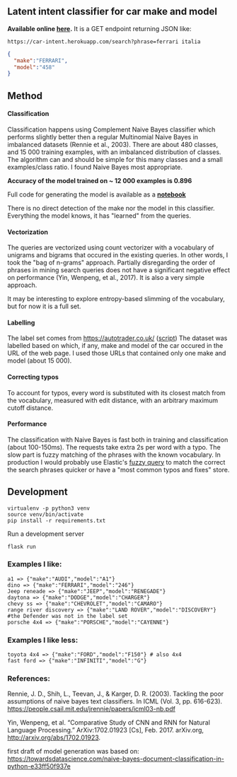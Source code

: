 
## Latent intent classifier for car make and model
**Available online [here](https://car-intent.herokuapp.com/search?phrase=ferrari%20italia).**
It is a GET endpoint returning JSON like:

`https://car-intent.herokuapp.com/search?phrase=ferrari italia`
```json
{
  "make":"FERRARI",
  "model":"458"
}
```
## Method
#### Classification
Classification happens using Complement Naive Bayes classifier 
which performs slightly better then a regular Multinomial Naive Bayes in imbalanced datasets (Rennie et al., 2003). 
There are about 480 classes, and 15 000 training examples, 
with an imbalanced distribution of classes. 
The algorithm can and should be simple for this many classes and a small examples/class ratio. 
I found Naive Bayes most appropriate.

**Accuracy of the model trained on ~ 12 000 examples is 0.896**

Full code for generating the model is available as a 
**[notebook](https://gitlab.com/team4hire-open-source/car-intent-classifier/-/blob/master/model_training/train_model.ipynb)**

There is no direct detection of the make nor the 
model in this classifier. Everything the model knows, it has "learned" from the queries.

#### Vectorization
The queries are vectorized using count vectorizer with a vocabulary of
unigrams and bigrams that occured in the existing queries. 
In other words, I took the "bag of n-grams" approach. 
Partially disregarding the order of phrases in mining search queries does 
not have a significant negative effect on performance (Yin, Wenpeng, et al.,  2017).
It is also a very simple approach.

It may be interesting to explore entropy-based slimming of the vocabulary,
but for now it is a full set.

#### Labelling
The label set comes from https://autotrader.co.uk/ 
([script](https://gitlab.com/team4hire-open-source/car-intent-classifier/-/blob/master/model_training/get_make_and_model.py))
The dataset was labelled based on which, if any, make and model of the car 
occured in the URL of the web page. 
I used those URLs that contained only one make and model (about 15 000).

#### Correcting typos
To account for typos, every word is substituted with its closest match from the vocabulary,
measured with edit distance, with an arbitrary maximum cutoff distance.

#### Performance
The classification with Naive Bayes is fast both in training and classification (about 100-150ms). 
The requests take extra 2s per word with a typo. 
The slow part is fuzzy matching of the phrases with the known vocabulary. 
In production I would probably use Elastic's 
[fuzzy query](https://www.elastic.co/guide/en/elasticsearch/reference/current/query-dsl-fuzzy-query.html) 
to match the correct the search phrases quicker or have a "most common typos and fixes" store.

 ## Development
```
virtualenv -p python3 venv
source venv/bin/activate
pip install -r requirements.txt
```
Run a development server
```
flask run
```
 
 ### Examples I like:
```
a1 => {"make":"AUDI","model":"A1"}
dino => {"make":"FERRARI","model":"246"}
Jeep reneade => {"make":"JEEP","model":"RENEGADE"}
daytona => {"make":"DODGE","model":"CHARGER"}
chevy ss => {"make":"CHEVROLET","model":"CAMARO"}
range river discovery => {"make":"LAND ROVER","model":"DISCOVERY"} #the Defender was not in the label set
porsche 4x4 => {"make":"PORSCHE","model":"CAYENNE"}
```

### Examples I like less:
```
toyota 4x4 => {"make":"FORD","model":"F150"} # also 4x4
fast ford => {"make":"INFINITI","model":"G"}
```

### References:

Rennie, J. D., Shih, L., Teevan, J., & Karger, D. R. (2003). Tackling the poor assumptions of naive bayes text classifiers. In ICML (Vol. 3, pp. 616-623). https://people.csail.mit.edu/jrennie/papers/icml03-nb.pdf

Yin, Wenpeng, et al. “Comparative Study of CNN and RNN for Natural Language Processing.” ArXiv:1702.01923 [Cs], Feb. 2017. arXiv.org, http://arxiv.org/abs/1702.01923.

first draft of model generation was based on: https://towardsdatascience.com/naive-bayes-document-classification-in-python-e33ff50f937e
